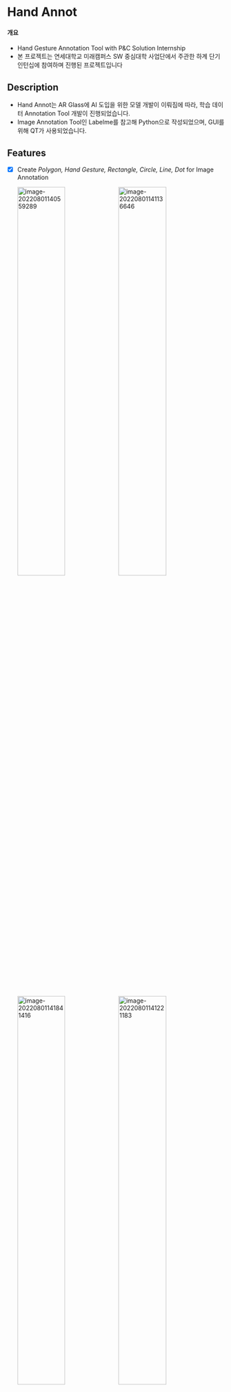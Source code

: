 # Hand Annot

#### 개요

- Hand Gesture Annotation Tool with P&amp;C Solution Internship
- 본 프로젝트는 연세대학교 미래캠퍼스 SW 중심대학 사업단에서 주관한 하계 단기 인턴십에 참여하며 진행된 프로젝트입니다

## Description
* Hand Annot는 AR Glass에 AI 도입을 위한 모델 개발이 이뤄짐에 따라, 학습 데이터 Annotation Tool 개발이 진행되었습니다.
* Image Annotation Tool인 Labelme를 참고해 Python으로 작성되었으며, GUI를 위해 QT가 사용되었습니다.

## Features
- [x] Create *Polygon, Hand Gesture, Rectangle, Circle, Line, Dot* for Image Annotation

  <img src="https://github.com/KimJinSeong-Git/Hand-Gesture-Annotation-Tool/blob/refactor/dev/Resource\readme\Create_Action.png" alt="image-20220801140559289" width="48%" />
  <img src="https://github.com/KimJinSeong-Git/Hand-Gesture-Annotation-Tool/blob/refactor/dev/Resource\readme\Create_Polygon.png" alt="image-20220801141136646" width="48%" />
  <img src="https://github.com/KimJinSeong-Git/Hand-Gesture-Annotation-Tool/blob/refactor/dev/Resource\readme\Create_Gesture.png" alt="image-20220801141841416" width="48%" />
  <img src="https://github.com/KimJinSeong-Git/Hand-Gesture-Annotation-Tool/blob/refactor/dev/Resource\readme\Create_Rectangle.png" alt="image-20220801141221183" width="48%" />

- [x] Retouch Things by Points Move

  <img src="https://github.com/KimJinSeong-Git/Hand-Gesture-Annotation-Tool/blob/refactor/dev/Resource\readme\Retouch_Before.png" alt="image-20220801142039426" width="48%" />
  <img src="https://github.com/KimJinSeong-Git/Hand-Gesture-Annotation-Tool/blob/refactor/dev/Resource\readme\Retouch_After.png" alt="image-20220801142113560" width="48%" />

- [x] Auto *Hand Gesture Annotation* by Mediapipe Hands

  <img src="https://github.com/KimJinSeong-Git/Hand-Gesture-Annotation-Tool/blob/refactor/dev/Resource\readme\Auto_Before.png" alt="image-20220801141605636" width="48%" />
  <img src="https://github.com/KimJinSeong-Git/Hand-Gesture-Annotation-Tool/blob/refactor/dev/Resource\readme\Auto_After.png" alt="image-20220801141620506" width="48%" />

- [x] Zoom In & Out

  <img src="https://github.com/KimJinSeong-Git/Hand-Gesture-Annotation-Tool/blob/refactor/dev/Resource\readme\Zoom_Before.png" alt="image-20220801142245269" width="32%" />
  <img src="https://github.com/KimJinSeong-Git/Hand-Gesture-Annotation-Tool/blob/refactor/dev/Resource\readme\Zoom_In.png" alt="image-20220801142307207" width="32%" />
  <img src="https://github.com/KimJinSeong-Git/Hand-Gesture-Annotation-Tool/blob/refactor/dev/Resource\readme\Zoom_Out.png" alt="image-20220801142331061" width="32%" />

- [x] Select( Click ) & Delete( Double Click ) Object

  <img src="https://github.com/KimJinSeong-Git/Hand-Gesture-Annotation-Tool/blob/refactor/dev/Resource\readme\Object_Select.png" alt="image-20220801142631780" width="48%" />
  <img src="https://github.com/KimJinSeong-Git/Hand-Gesture-Annotation-Tool/blob/refactor/dev/Resource\readme\Object_Delete.png" alt="image-20220801142643059" width="48%" />

## Requirements
* Python 3.7x
* PyQt5
* OpenCV
* Mediapipe Hands

## Usage
* 사용 방법

## Contact

* 
